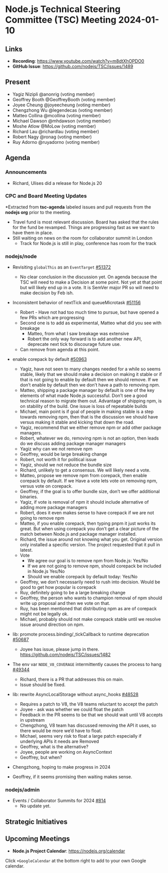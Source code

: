 # Node.js Technical Steering Committee (TSC) Meeting 2024-01-10

## Links

* **Recording**:  <https://www.youtube.com/watch?v=m8dtXhOPDO0>
* **GitHub Issue**: <https://github.com/nodejs/TSC/issues/1489>

## Present

* Yagiz Nizipli @anonrig (voting member)
* Geoffrey Booth @GeoffreyBooth (voting member)
* Joyee Cheung @joyeecheung (voting member)
* Chengzhong Wu @legendecas (voting member)
* Matteo Collina @mcollina (voting member)
* Michael Dawson @mhdawson (voting member)
* Moshe Atlow @MoLow (voting member)
* Richard Lau @richardlau (voting member)
* Robert Nagy @ronag (voting member)
* Ruy Adorno @ruyadorno (voting member)

## Agenda

### Announcements

* Richard, Ulises did a release for Node.js 20

### CPC and Board Meeting Updates

*Extracted from **tsc-agenda** labeled issues and pull requests from the **nodejs org** prior to the meeting.

* Travel fund is most relevant discussion. Board has asked that the rules for the fund be
  revamped. Things are progressing fast as we want to have them in place.
* Still waiting on news on the room for collaborator summit in London
  * Track for Node.js is still in play, conference has room for the track

### nodejs/node

* Revisiting `globalThis` as an `EventTarget` [#51372](https://github.com/nodejs/node/issues/51372)
  * No clear conclusion in the discussion yet. On agenda because the TSC will need to make a
    Decision at some point. Not yet at that point but will likely end up in a vote.  It is SemVer
    major PR so will need to make decision by Feb ish.

* Inconsistent behavior of nextTick and queueMicrotask [#51156](https://github.com/nodejs/node/issues/51156)
  * Robert - Have not had too much time to pursue, but have opened a few PRs which are
    progressing
  * Second one is to add as experimental, Matteo what did you see with breakage
    * Matteo, from what I saw breakage was extensive
    * Robert the only way forward is to add another new API, deprecate next tick to discourage
      future use.
  * Can remove from agenda at this point.

* enable corepack by default [#50963](https://github.com/nodejs/node/issues/50963)
  * Yagiz, have not seen to many changes needed for a while so seems stable, likely that we
    should make a decision on making it stable or if that is not going to enable by default then
    we should remove. If we don’t enable by default then we don’t have a path to removing npm.
  * Matteo, shipping a package manager by default is one of the key elements of what made
    Node.js successful. Don’t see a good technical reason to migrate them out. Advantage of
    shipping npm, is on stability of the build. One issue is loss of repeatable builds
  * Michael, main point is if goal of people in making stable is a step towards removing npm,
    then that is the discussion we should have versus making it stable and kicking that down
    the road.
  * Yagiz, recommend that we either remove npm or add other package managers.
  * Robert, whatever we do, removing npm is not an option, then leads do we discuss adding
    package manager managers
  * Yagiz why can we not remove npm
  * Geoffrey, would be large breaking change
  * Robert, not worth it for political issue
  * Yagiz, should we not reduce the bundle size
  * Richard, unlikely to get a consensus. We will likely need a vote.
  * Matteo, propose we remove npm from corepack, then enable corepack by default. If we
    Have a vote lets vote on removing npm, versus vote on corepack.
  * Geoffrey, if the goal is to offer bundle size, don’t we offer additional binaries.
  * Yagiz, if vote is removal of npm it should include alternative of adding more package
    managers
  * Robert, does it even makes sense to have corepack if we are not going to remove npm
  * Matteo, if you enable corepack, then typing pnpm it just works its great. But when using
    corepack you don’t get a clear picture of the match between Node.js and package manager
    installed.
  * Richard, the issue around not knowing what you get. Original version only installed a specific
    version. The project requested that it pull in latest.
  * Vote
    * We agree our goal is to remove npm from Node.js:   Yes/No
    * If we are not going to remove npm, should corepack be included in Node.js Yes/No
    * Should we enable corepack by default today: Yes/No
  * Geoffrey, we don’t necessarily need to rush into decision. Would be good to get how popular
    is corepack
  * Ruy, definitely going to be a large breaking change
  * Geoffrey, the person who wants to champion removal of npm should write up proposal and
    then we vote on that.
  * Ruy, has been mentioned that distributing npm as are of corepack might not be legally ok.
  * Michael, probably should not make corepack stable until we resolve issue around direction on npm.

* lib: promote process.binding/_tickCallback to runtime deprecation [#50687](https://github.com/nodejs/node/pull/50687)
  * Joyee has issue, please jump in there. <https://github.com/nodejs/TSC/issues/1482>

* The env var `NODE_V8_COVERAGE` intermittently causes the process to hang [#49344](https://github.com/nodejs/node/issues/49344)
  * Richard, there is a PR that addresses this on main.
  * Issue should be fixed.

* lib: rewrite AsyncLocalStorage without async_hooks [#48528](https://github.com/nodejs/node/pull/48528)
  * Requires a patch to V8, the V8 teams reluctant to accept the patch
  * Joyee - ask was whether we could float the patch
  * Feedback in the PR seems to be that we should wait until V8 accepts in upstream
  * Chengzhong, V8 team has discussed removing the API it uses, so there would be more we’d
    have to float.
  * Michael, seems very risk to float a large patch especially if underlying APIs it needs are
    Removed
  * Geoffrey, what is the alternative?
  * Joyee, people are working on AsyncContext
  * Geoffrey, but when?
* Chengzhong, hoping to make progress in 2024
* Geoffrey, if it seems promising then waiting makes sense.

### nodejs/admin

* Events / Collaborator Summits for 2024 [#814](https://github.com/nodejs/admin/issues/814)
  * No update yet.

## Strategic Initiatives

## Upcoming Meetings

* **Node.js Project Calendar**: <https://nodejs.org/calendar>

Click `+GoogleCalendar` at the bottom right to add to your own Google calendar.
